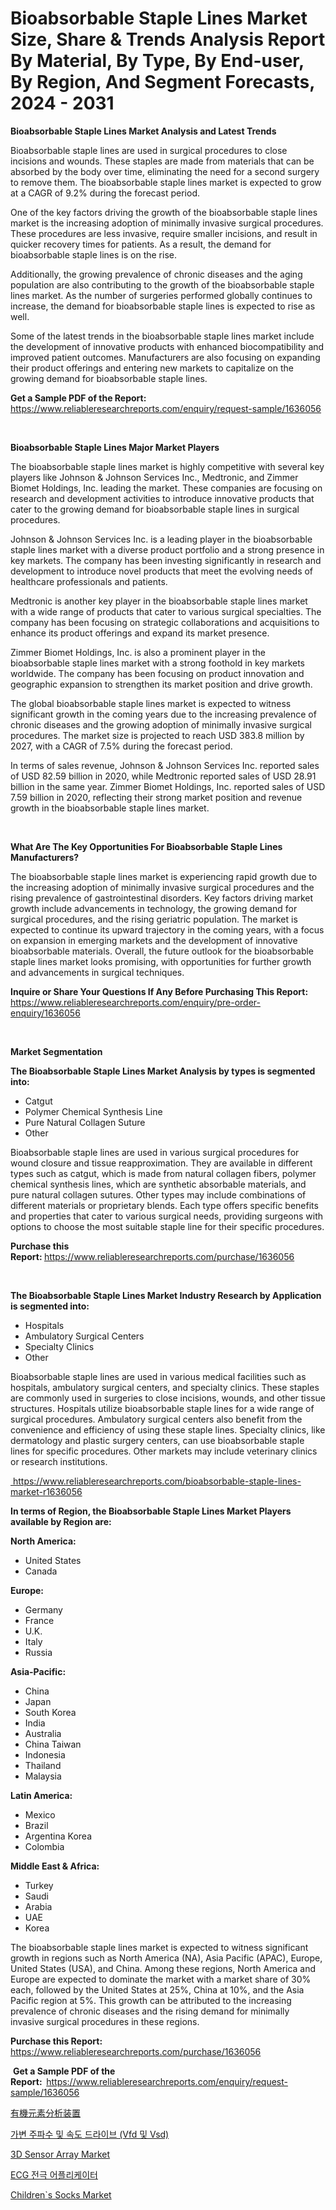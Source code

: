 <p><h1>Bioabsorbable Staple Lines Market Size, Share & Trends Analysis Report By Material, By Type, By End-user, By Region, And Segment Forecasts, 2024 - 2031</h1></p><p><strong>Bioabsorbable Staple Lines Market Analysis and Latest Trends</strong></p>
<p><p>Bioabsorbable staple lines are used in surgical procedures to close incisions and wounds. These staples are made from materials that can be absorbed by the body over time, eliminating the need for a second surgery to remove them. The bioabsorbable staple lines market is expected to grow at a CAGR of 9.2% during the forecast period.</p><p>One of the key factors driving the growth of the bioabsorbable staple lines market is the increasing adoption of minimally invasive surgical procedures. These procedures are less invasive, require smaller incisions, and result in quicker recovery times for patients. As a result, the demand for bioabsorbable staple lines is on the rise.</p><p>Additionally, the growing prevalence of chronic diseases and the aging population are also contributing to the growth of the bioabsorbable staple lines market. As the number of surgeries performed globally continues to increase, the demand for bioabsorbable staple lines is expected to rise as well.</p><p>Some of the latest trends in the bioabsorbable staple lines market include the development of innovative products with enhanced biocompatibility and improved patient outcomes. Manufacturers are also focusing on expanding their product offerings and entering new markets to capitalize on the growing demand for bioabsorbable staple lines.</p></p>
<p><strong>Get a Sample PDF of the Report:&nbsp;</strong> <a href="https://www.reliableresearchreports.com/enquiry/request-sample/1636056">https://www.reliableresearchreports.com/enquiry/request-sample/1636056</a></p>
<p>&nbsp;</p>
<p><strong>Bioabsorbable Staple Lines Major Market Players</strong></p>
<p><p>The bioabsorbable staple lines market is highly competitive with several key players like Johnson & Johnson Services Inc., Medtronic, and Zimmer Biomet Holdings, Inc. leading the market. These companies are focusing on research and development activities to introduce innovative products that cater to the growing demand for bioabsorbable staple lines in surgical procedures.</p><p>Johnson & Johnson Services Inc. is a leading player in the bioabsorbable staple lines market with a diverse product portfolio and a strong presence in key markets. The company has been investing significantly in research and development to introduce novel products that meet the evolving needs of healthcare professionals and patients.</p><p>Medtronic is another key player in the bioabsorbable staple lines market with a wide range of products that cater to various surgical specialties. The company has been focusing on strategic collaborations and acquisitions to enhance its product offerings and expand its market presence.</p><p>Zimmer Biomet Holdings, Inc. is also a prominent player in the bioabsorbable staple lines market with a strong foothold in key markets worldwide. The company has been focusing on product innovation and geographic expansion to strengthen its market position and drive growth.</p><p>The global bioabsorbable staple lines market is expected to witness significant growth in the coming years due to the increasing prevalence of chronic diseases and the growing adoption of minimally invasive surgical procedures. The market size is projected to reach USD 383.8 million by 2027, with a CAGR of 7.5% during the forecast period.</p><p>In terms of sales revenue, Johnson & Johnson Services Inc. reported sales of USD 82.59 billion in 2020, while Medtronic reported sales of USD 28.91 billion in the same year. Zimmer Biomet Holdings, Inc. reported sales of USD 7.59 billion in 2020, reflecting their strong market position and revenue growth in the bioabsorbable staple lines market.</p></p>
<p>&nbsp;</p>
<p><strong>What Are The Key Opportunities For Bioabsorbable Staple Lines Manufacturers?</strong></p>
<p><p>The bioabsorbable staple lines market is experiencing rapid growth due to the increasing adoption of minimally invasive surgical procedures and the rising prevalence of gastrointestinal disorders. Key factors driving market growth include advancements in technology, the growing demand for surgical procedures, and the rising geriatric population. The market is expected to continue its upward trajectory in the coming years, with a focus on expansion in emerging markets and the development of innovative bioabsorbable materials. Overall, the future outlook for the bioabsorbable staple lines market looks promising, with opportunities for further growth and advancements in surgical techniques.</p></p>
<p><strong>Inquire or Share Your Questions If Any Before Purchasing This Report:</strong> <a href="https://www.reliableresearchreports.com/enquiry/pre-order-enquiry/1636056">https://www.reliableresearchreports.com/enquiry/pre-order-enquiry/1636056</a></p>
<p>&nbsp;</p>
<p><strong>Market Segmentation</strong></p>
<p><strong>The Bioabsorbable Staple Lines Market Analysis by types is segmented into:</strong></p>
<p><ul><li>Catgut</li><li>Polymer Chemical Synthesis Line</li><li>Pure Natural Collagen Suture</li><li>Other</li></ul></p>
<p><p>Bioabsorbable staple lines are used in various surgical procedures for wound closure and tissue reapproximation. They are available in different types such as catgut, which is made from natural collagen fibers, polymer chemical synthesis lines, which are synthetic absorbable materials, and pure natural collagen sutures. Other types may include combinations of different materials or proprietary blends. Each type offers specific benefits and properties that cater to various surgical needs, providing surgeons with options to choose the most suitable staple line for their specific procedures.</p></p>
<p><strong>Purchase this Report:&nbsp;</strong><a href="https://www.reliableresearchreports.com/purchase/1636056">https://www.reliableresearchreports.com/purchase/1636056</a></p>
<p>&nbsp;</p>
<p><strong>The Bioabsorbable Staple Lines Market Industry Research by Application is segmented into:</strong></p>
<p><ul><li>Hospitals</li><li>Ambulatory Surgical Centers</li><li>Specialty Clinics</li><li>Other</li></ul></p>
<p><p>Bioabsorbable staple lines are used in various medical facilities such as hospitals, ambulatory surgical centers, and specialty clinics. These staples are commonly used in surgeries to close incisions, wounds, and other tissue structures. Hospitals utilize bioabsorbable staple lines for a wide range of surgical procedures. Ambulatory surgical centers also benefit from the convenience and efficiency of using these staple lines. Specialty clinics, like dermatology and plastic surgery centers, can use bioabsorbable staple lines for specific procedures. Other markets may include veterinary clinics or research institutions.</p></p>
<p><a href="https://www.reliableresearchreports.com/bioabsorbable-staple-lines-market-r1636056">&nbsp;https://www.reliableresearchreports.com/bioabsorbable-staple-lines-market-r1636056</a></p>
<p><strong>In terms of Region, the Bioabsorbable Staple Lines Market Players available by Region are:</strong></p>
<p>
    <p> <strong> North America: </strong>
        <ul>
            <li>United States</li>
            <li>Canada</li>
        </ul>
        </p> 
    <p> <strong> Europe: </strong>
        <ul>
            <li>Germany</li>
            <li>France</li>
            <li>U.K.</li>
            <li>Italy</li>
            <li>Russia</li>
        </ul>
        </p> 
    <p> <strong> Asia-Pacific: </strong>
        <ul>
            <li>China</li>
            <li>Japan</li>
            <li>South Korea</li>
            <li>India</li>
            <li>Australia</li>
            <li>China Taiwan</li>
            <li>Indonesia</li>
            <li>Thailand</li>
            <li>Malaysia</li>
        </ul>
        </p> 
    <p> <strong> Latin America: </strong>
        <ul>
            <li>Mexico</li>
            <li>Brazil</li>
            <li>Argentina Korea</li>
            <li>Colombia</li>
        </ul>
        </p> 
    <p> <strong> Middle East & Africa: </strong>
        <ul>
            <li>Turkey</li>
            <li>Saudi</li>
            <li>Arabia</li>
            <li>UAE</li>
            <li>Korea</li>
        </ul>
    </p>
    </p>
<p><p>The bioabsorbable staple lines market is expected to witness significant growth in regions such as North America (NA), Asia Pacific (APAC), Europe, United States (USA), and China. Among these regions, North America and Europe are expected to dominate the market with a market share of 30% each, followed by the United States at 25%, China at 10%, and the Asia Pacific region at 5%. This growth can be attributed to the increasing prevalence of chronic diseases and the rising demand for minimally invasive surgical procedures in these regions.</p></p>
<p><strong>Purchase this Report: </strong><a href="https://www.reliableresearchreports.com/purchase/1636056">https://www.reliableresearchreports.com/purchase/1636056</a></p>
<p>&nbsp;<strong>Get a Sample PDF of the Report:&nbsp;&nbsp;</strong><a href="https://www.reliableresearchreports.com/enquiry/request-sample/1636056">https://www.reliableresearchreports.com/enquiry/request-sample/1636056</a></p>
<p><strong></strong></p>
<p><p><a href="https://github.com/TerrellConn/Market-Research-Report-List-1/blob/main/468241092168.md">有機元素分析装置</a></p><p><a href="https://github.com/PhilToryphy7876567/Market-Research-Report-List-1/blob/main/475447784991.md">가변 주파수 및 속도 드라이브 (Vfd 및 Vsd)</a></p><p><a href="https://issuu.com/reportprime-2/docs/3d-sensor-array-market-size-2030.pptx">3D Sensor Array Market</a></p><p><a href="https://medium.com/@jordybecker/ecg-%EC%A0%84%EA%B7%B9-%EC%9D%91%EC%9A%A9-%ED%94%84%EB%A1%9C%EA%B7%B8%EB%9E%A8-%EC%8B%9C%EC%9E%A5-%EA%B2%BD%EC%9F%81-%EB%B6%84%EC%84%9D-%EC%8B%9C%EC%9E%A5-%EB%8F%99%ED%96%A5-%EB%B0%8F-2031%EB%85%84%EA%B9%8C%EC%A7%80%EC%9D%98-%EC%98%88%EC%B8%A1-70846e16a0f6">ECG 전극 어플리케이터</a></p><p><a href="https://github.com/ElmoRunolfsson2023/Market-Research-Report-List-1/blob/main/childrens-socks-market.md">Children`s Socks Market</a></p></p>